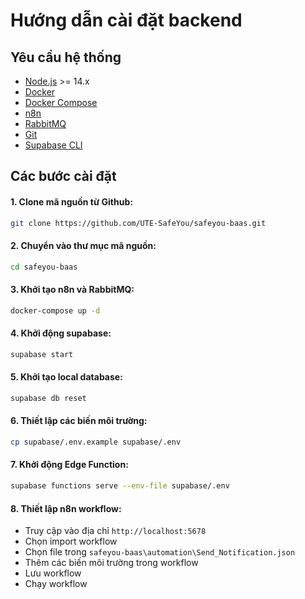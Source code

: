 # Hướng dẫn cài đặt backend

## Yêu cầu hệ thống
- [Node.js](https://nodejs.org/en/) >= 14.x
- [Docker](https://docs.docker.com/get-docker/)
- [Docker Compose](https://docs.docker.com/compose/install/)
- [n8n](https://docs.n8n.io/getting-started/installation)
- [RabbitMQ](https://www.rabbitmq.com/download.html)
- [Git](https://git-scm.com/)
- [Supabase CLI](https://supabase.io/docs/guides/cli)

## Các bước cài đặt

#### 1. Clone mã nguồn từ Github:
```sh
git clone https://github.com/UTE-SafeYou/safeyou-baas.git
```

#### 2. Chuyển vào thư mục mã nguồn:

```sh
cd safeyou-baas
```

#### 3. Khởi tạo n8n và RabbitMQ:

```sh
docker-compose up -d
```

#### 4. Khởi động supabase:

```sh
supabase start
```

#### 5. Khởi tạo local database:

```sh
supabase db reset
```

#### 6. Thiết lập các biến môi trường:

```sh
cp supabase/.env.example supabase/.env
```

#### 7. Khởi động Edge Function:

```sh
supabase functions serve --env-file supabase/.env
```

#### 8. Thiết lập n8n workflow:
   - Truy cập vào địa chỉ `http://localhost:5678`
   - Chọn import workflow
   - Chọn file trong `safeyou-baas\automation\Send_Notification.json`
   - Thêm các biến môi trường trong workflow
   - Lưu workflow
   - Chạy workflow
